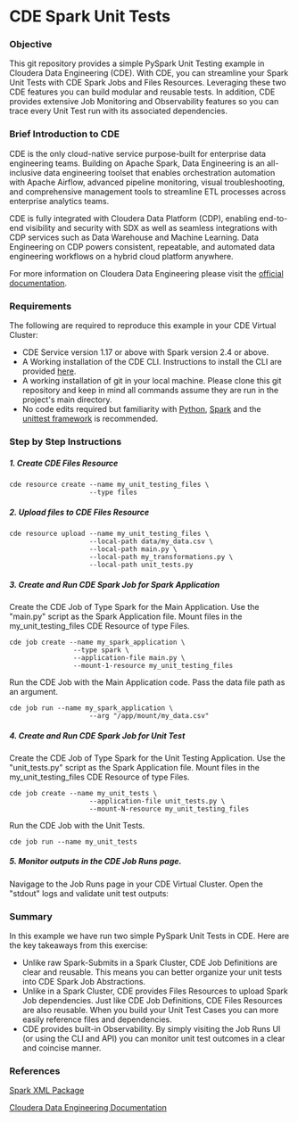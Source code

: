 # CDE Spark Unit Tests

### Objective

This git repository provides a simple PySpark Unit Testing example in Cloudera Data Engineering (CDE). With CDE, you can streamline your Spark Unit Tests with CDE Spark Jobs and Files Resources. Leveraging these two CDE features you can build modular and reusable tests. In addition, CDE provides extensive Job Monitoring and Observability features so you can trace every Unit Test run with its associated dependencies.

### Brief Introduction to CDE

CDE is the only cloud-native service purpose-built for enterprise data engineering teams. Building on Apache Spark, Data Engineering is an all-inclusive data engineering toolset that enables orchestration automation with Apache Airflow, advanced pipeline monitoring, visual troubleshooting, and comprehensive management tools to streamline ETL processes across enterprise analytics teams.

CDE is fully integrated with Cloudera Data Platform (CDP), enabling end-to-end visibility and security with SDX as well as seamless integrations with CDP services such as Data Warehouse and Machine Learning. Data Engineering on CDP powers consistent, repeatable, and automated data engineering workflows on a hybrid cloud platform anywhere.

For more information on Cloudera Data Engineering please visit the [official documentation](https://docs.cloudera.com/data-engineering/cloud/index.html).

### Requirements

The following are required to reproduce this example in your CDE Virtual Cluster:

* CDE Service version 1.17 or above with Spark version 2.4 or above.
* A Working installation of the CDE CLI. Instructions to install the CLI are provided [here](https://docs.cloudera.com/data-engineering/cloud/cli-access/topics/cde-cli.html).
* A working installation of git in your local machine. Please clone this git repository and keep in mind all commands assume they are run in the project's main directory.
* No code edits required but familiarity with [Python](https://www.python.org/), [Spark](https://spark.apache.org/) and the [unittest framework](https://docs.python.org/3/library/unittest.html) is recommended.

### Step by Step Instructions

##### 1. Create CDE Files Resource

```
cde resource create --name my_unit_testing_files \
                    --type files
```

##### 2. Upload files to CDE Files Resource

```
cde resource upload --name my_unit_testing_files \
                    --local-path data/my_data.csv \
                    --local-path main.py \
                    --local-path my_transformations.py \
                    --local-path unit_tests.py
```

##### 3. Create and Run CDE Spark Job for Spark Application

Create the CDE Job of Type Spark for the Main Application.
Use the "main.py" script as the Spark Application file.
Mount files in the my_unit_testing_files CDE Resource of type Files.

```
cde job create --name my_spark_application \
                --type spark \
                --application-file main.py \
                --mount-1-resource my_unit_testing_files
```

Run the CDE Job with the Main Application code.
Pass the data file path as an argument.

```
cde job run --name my_spark_application \
                    --arg "/app/mount/my_data.csv"
```

##### 4. Create and Run CDE Spark Job for Unit Test

Create the CDE Job of Type Spark for the Unit Testing Application.
Use the "unit_tests.py" script as the Spark Application file.
Mount files in the my_unit_testing_files CDE Resource of type Files.

```
cde job create --name my_unit_tests \
                    --application-file unit_tests.py \
                    --mount-N-resource my_unit_testing_files
```

Run the CDE Job with the Unit Tests.

```
cde job run --name my_unit_tests
```

##### 5. Monitor outputs in the CDE Job Runs page.

Navigage to the Job Runs page in your CDE Virtual Cluster. Open the "stdout" logs and validate unit test outputs:



### Summary

In this example we have run two simple PySpark Unit Tests in CDE. Here are the key takeaways from this exercise:

* Unlike raw Spark-Submits in a Spark Cluster, CDE Job Definitions are clear and reusable. This means you can better organize your unit tests into CDE Spark Job Abstractions.
* Unlike in a Spark Cluster, CDE provides Files Resources to upload Spark Job dependencies. Just like CDE Job Definitions, CDE Files Resources are also reusable. When you build your Unit Test Cases you can more easily reference files and dependencies.
* CDE provides built-in Observability. By simply visiting the Job Runs UI (or using the CLI and API) you can monitor unit test outcomes in a clear and coincise manner.

### References

[Spark XML Package](https://github.com/databricks/spark-xml)

[Cloudera Data Engineering Documentation](https://docs.cloudera.com/data-engineering/cloud/index.html)

